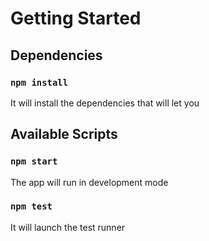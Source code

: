 # Getting Started

## Dependencies

### `npm install`

It will install the dependencies that will let you

## Available Scripts

### `npm start`

The app will run in development mode

### `npm test`

It will launch the test runner
